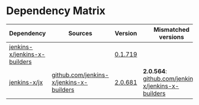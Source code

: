 # Dependency Matrix

Dependency | Sources | Version | Mismatched versions
---------- | ------- | ------- | -------------------
[jenkins-x/jenkins-x-builders](https://github.com/jenkins-x/jenkins-x-builders.git) |  | [0.1.719]() | 
[jenkins-x/jx](https://github.com/jenkins-x/jx.git) | [github.com/jenkins-x/jenkins-x-builders](https://github.com/jenkins-x/jenkins-x-builders) | [2.0.681](https://github.com/jenkins-x/jx/releases/tag/v2.0.681) | **2.0.564**: [github.com/jenkins-x/jenkins-x-builders](https://github.com/jenkins-x/jenkins-x-builders)
